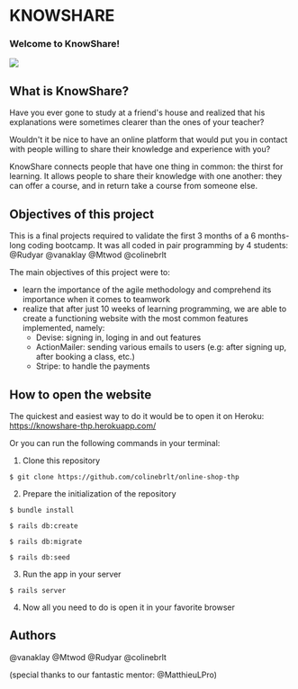 # KNOWSHARE

### Welcome to KnowShare!


![](https://abaforlawstudents.com/wp-content/uploads/2020/03/online-study-tips.jpg)

## What is KnowShare?

Have you ever gone to study at a friend's house and realized that his explanations were sometimes clearer than the ones of your teacher?

Wouldn't it be nice to have an online platform that would put you in contact with people willing to share their knowledge and experience with you? 

KnowShare connects people that have one thing in common: the thirst for learning. 
It allows people to share their knowledge with one another: they can offer a course, and in return take a course from someone else. 

## Objectives of this project

This is a final projects required to validate the first 3 months of a 6 months-long coding bootcamp. It was all coded in pair programming by 4 students: @Rudyar @vanaklay @Mtwod @colinebrlt

The main objectives of this project were to:
* learn the importance of the agile methodology and comprehend its importance when it comes to teamwork
* realize that after just 10 weeks of learning programming, we are able to create a functioning website with the most common features implemented, namely:
    * Devise: signing in, loging in and out features
    * ActionMailer: sending various emails to users (e.g: after signing up, after booking a class, etc.)
    * Stripe: to handle the payments 

## How to open the website

The quickest and easiest way to do it would be to open it on Heroku: https://knowshare-thp.herokuapp.com/

Or you can run the following commands in your terminal:

1) Clone this repository 
```shell
$ git clone https://github.com/colinebrlt/online-shop-thp
```

2) Prepare the initialization of the repository
```shell
$ bundle install
```

```shell
$ rails db:create
```

```shell
$ rails db:migrate
```

```shell
$ rails db:seed
```

3) Run the app in your server
```shell
$ rails server
```

4) Now all you need to do is open it in your favorite browser

## Authors

@vanaklay
@Mtwod
@Rudyar
@colinebrlt

(special thanks to our fantastic mentor: @MatthieuLPro)